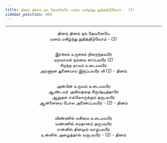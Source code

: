 ```yaml
---
title: தினம் தினம் நம் தேவனையே மனம் மகிழ்ந்து துதித்திடுவோம் - (2)
sidebar_position: 469
---
```


---
<center>
தினம் தினம் நம் தேவனையே<br/>
மனம் மகிழ்ந்து துதித்திடுவோம் - (2)<br/><br/>

இரக்கம் உருக்கம் நிறைந்தவரே<br/>
மறவாமல் நம்மை காப்பவரே (2)<br/>
சிறந்த நாமம் உடையவரே<br/>
அரணான துணையாய் இருப்பவரே ஶி (2)                - தினம்<br/><br/>

அன்பின் உருவம் உடையவரே<br/>
ஆண்டவர் அகிலத்தை சிருஷ்டித்தாரே<br/>
ஆறுதல் எல்லோருக்கும் தருபவரே<br/>
ஆன்னையை போல அணைப்பவரே - (2)                - தினம்<br/><br/>

விண்ணில் மகிமை உடையவரே<br/>
மண்ணில் சமதானம் தருபவரே<br/>
என்னில் தினமும் வாழ்பவரே<br/>
உன்னில் அழைத்தால் வருபவரே - (2)                - தினம்
</center>